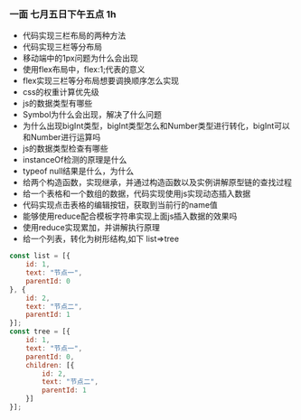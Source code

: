 ### 一面 七月五日下午五点 1h
- 代码实现三栏布局的两种方法
- 代码实现三栏等分布局
- 移动端中的1px问题为什么会出现
- 使用flex布局中，flex:1;代表的意义
- flex实现三栏等分布局想要调换顺序怎么实现
- css的权重计算优先级
- js的数据类型有哪些
- Symbol为什么会出现，解决了什么问题
- 为什么出现bigInt类型，bigInt类型怎么和Number类型进行转化，bigInt可以和Number进行运算吗
- js的数据类型检查有哪些
- instanceOf检测的原理是什么
- typeof null结果是什么，为什么
- 给两个构造函数，实现继承，并通过构造函数以及实例讲解原型链的查找过程
- 给一个表格和一个数组的数据，代码实现使用js实现动态插入数据
- 代码实现点击表格的编辑按钮，获取到当前行的name值
- 能够使用reduce配合模板字符串实现上面js插入数据的效果吗
- 使用reduce实现累加，并讲解执行原理
- 给一个列表，转化为树形结构,如下 list=>tree
```js
const list = [{
    id: 1,
    text: "节点一",
    parentId: 0
}, {
    id: 2,
    text: "节点二",
    parentId: 1
}];
const tree = [{
    id: 1,
    text: "节点一",
    parentId: 0,
    children: [{
        id: 2,
        text: "节点二",
        parentId: 1
    }]
}];

```
